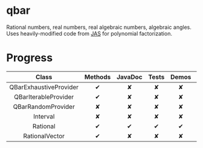 qbar
====

Rational numbers, real numbers, real algebraic numbers, algebraic angles.
Uses heavily-modified code from [JAS](http://krum.rz.uni-mannheim.de/jas/) for polynomial factorization.

Progress
========

| Class                  | Methods | JavaDoc | Tests | Demos | Properties |
|:----------------------:|:-------:|:-------:|:-----:|:-----:|:----------:|
| QBarExhaustiveProvider | ✔       | ✘       | ✘     | ✘     | ✘          |
| QBarIterableProvider   | ✔       | ✘       | ✘     | ✘     | ✘          |
| QBarRandomProvider     | ✘       | ✘       | ✘     | ✘     | ✘          |
| Interval               | ✘       | ✘       | ✘     | ✘     | ✘          |
| Rational               | ✔       | ✔       | ✔     | ✔     | ✔          |
| RationalVector         | ✔       | ✘       | ✘     | ✘     | ✘          |
